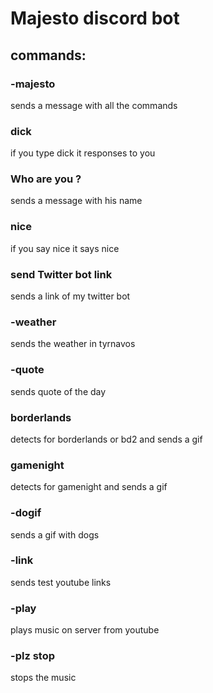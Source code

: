 # Majesto discord bot
## commands: 
### -majesto  
sends a message with all the commands  
### dick  
if you type dick it responses to you  
### Who are you ?  
sends a message with his name  
### nice  
if you say nice it says nice  
### send Twitter bot link  
sends a link of my twitter bot  
### -weather  
sends the weather in tyrnavos  
### -quote  
sends quote of the day
### borderlands  
detects for borderlands or bd2 and sends a gif  
### gamenight  
detects for gamenight and sends a gif
### -dogif  
sends a gif with dogs
### -link  
sends test youtube links
### -play <youtube link>
plays music on server from youtube   
### -plz stop
stops the music